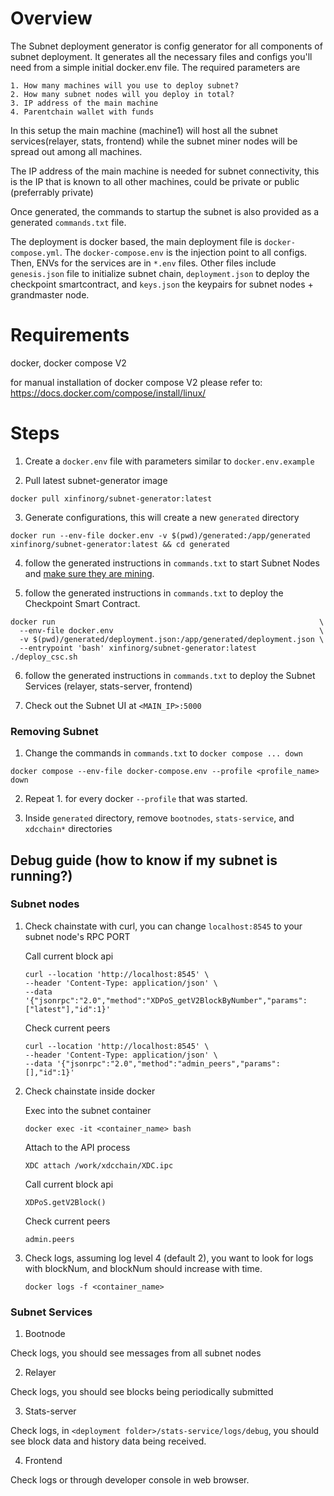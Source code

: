 # Overview
  The Subnet deployment generator is config generator for all components of subnet deployment. It generates all the necessary files and configs you'll need from a simple initial docker.env file. The required parameters are 

    1. How many machines will you use to deploy subnet?
    2. How many subnet nodes will you deploy in total?
    3. IP address of the main machine
    4. Parentchain wallet with funds

  In this setup the main machine (machine1) will host all the subnet services(relayer, stats, frontend) while the subnet miner nodes will be spread out among all machines.
  
  The IP address of the main machine is needed for subnet connectivity, this is the IP that is known to all other machines, could be private or public (preferrably private)

  Once generated, the commands to startup the subnet is also provided as a generated `commands.txt` file.

  The deployment is docker based, the main deployment file is `docker-compose.yml`. The `docker-compose.env` is the injection point to all configs. Then, ENVs for the services are in `*.env` files. Other files include `genesis.json` file to initialize subnet chain, `deployment.json` to deploy the checkpoint smartcontract, and `keys.json` the keypairs for subnet nodes + grandmaster node.



# Requirements
  docker, docker compose V2

  for manual installation of docker compose V2 please refer to: https://docs.docker.com/compose/install/linux/
  
# Steps
  1. Create a `docker.env` file with parameters similar to `docker.env.example`

  2. Pull latest subnet-generator image
  ```
  docker pull xinfinorg/subnet-generator:latest
  ```
  
  3. Generate configurations, this will create a new `generated` directory
  ```
  docker run --env-file docker.env -v $(pwd)/generated:/app/generated xinfinorg/subnet-generator:latest && cd generated
  ```

  4. follow the generated instructions in `commands.txt` to start Subnet Nodes and [make sure they are mining](#subnet-nodes).

  5. follow the generated instructions in `commands.txt` to deploy the Checkpoint Smart Contract. 
  ```
  docker run                                                           \
    --env-file docker.env                                              \
    -v $(pwd)/generated/deployment.json:/app/generated/deployment.json \
    --entrypoint 'bash' xinfinorg/subnet-generator:latest ./deploy_csc.sh
  ```

  6. follow the generated instructions in `commands.txt` to deploy the Subnet Services (relayer, stats-server, frontend)

  7. Check out the Subnet UI at `<MAIN_IP>:5000`

### Removing Subnet
  1.  Change the commands in `commands.txt` to `docker compose ... down`
  ```
  docker compose --env-file docker-compose.env --profile <profile_name> down 
  ```

  2. Repeat 1. for every docker `--profile` that was started. 

  3. Inside `generated` directory, remove `bootnodes`, `stats-service`, and `xdcchain*` directories

## Debug guide (how to know if my subnet is running?)
  ### Subnet nodes

  1. Check chainstate with curl, you can change `localhost:8545` to your subnet node's RPC PORT
  
      Call current block api

      ```
      curl --location 'http://localhost:8545' \
      --header 'Content-Type: application/json' \
      --data '{"jsonrpc":"2.0","method":"XDPoS_getV2BlockByNumber","params":["latest"],"id":1}'
      ```

      Check current peers
      
      ```
      curl --location 'http://localhost:8545' \
      --header 'Content-Type: application/json' \
      --data '{"jsonrpc":"2.0","method":"admin_peers","params":[],"id":1}'
      ```

  2. Check chainstate inside docker

      Exec into the subnet container
      
      ```
      docker exec -it <container_name> bash
      ```

      Attach to the API process

      ```
      XDC attach /work/xdcchain/XDC.ipc
      ```

      Call current block api
        
      ```
      XDPoS.getV2Block()
      ```

      Check current peers

      ```
      admin.peers
      ```

3. Check logs, assuming log level 4 (default 2), you want to look for logs with blockNum, and blockNum should increase with time.
    
    ```
    docker logs -f <container_name> 
    ```



  ### Subnet Services
  1. Bootnode

  Check logs, you should see messages from all subnet nodes

  2. Relayer 

  Check logs, you should see blocks being periodically submitted

  3. Stats-server

  Check logs, in `<deployment folder>/stats-service/logs/debug`, you should see block data and history data being received.
  
  4. Frontend

  Check logs or through developer console in web browser.